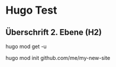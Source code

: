 # Hugo Test
 
## Überschrift 2. Ebene (H2)

hugo mod get -u

hugo mod init github.com/me/my-new-site